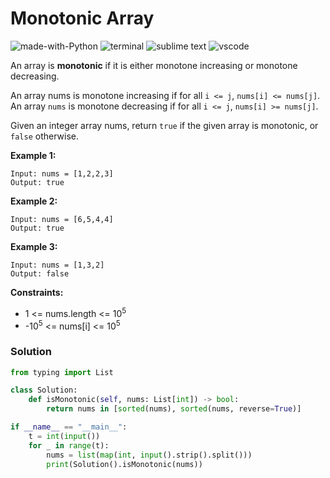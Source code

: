 # Monotonic Array
![made-with-Python](https://img.shields.io/badge/Made%20with-Python-007396.svg)
![terminal](https://img.shields.io/badge/Windows%20Terminal-4D4D4D?logo=windows%20terminal&logoColor=white)
![sublime text](https://img.shields.io/badge/sublime_text-%23575757.svg?logo=sublime-text&logoColor=important)
![vscode](https://img.shields.io/badge/Visual_Studio_Code-0078D4?logo=visual%20studio%20code&logoColor=white)

An array is **monotonic** if it is either monotone increasing or monotone decreasing.

An array nums is monotone increasing if for all `i <= j`, `nums[i] <= nums[j]`. An array `nums` is monotone decreasing if for all `i <= j`, `nums[i] >= nums[j]`.

Given an integer array nums, return `true` if the given array is monotonic, or `false` otherwise.

__Example 1:__
```
Input: nums = [1,2,2,3]
Output: true
```
__Example 2:__
```
Input: nums = [6,5,4,4]
Output: true
```

__Example 3:__
```
Input: nums = [1,3,2]
Output: false
```

__Constraints:__
- 1 <= nums.length <= 10<sup>5</sup>
- -10<sup>5</sup> <= nums[i] <= 10<sup>5</sup>


### Solution
```py
from typing import List

class Solution:
    def isMonotonic(self, nums: List[int]) -> bool:
        return nums in [sorted(nums), sorted(nums, reverse=True)]

if __name__ == "__main__":
    t = int(input())
    for _ in range(t):
        nums = list(map(int, input().strip().split()))
        print(Solution().isMonotonic(nums))
```